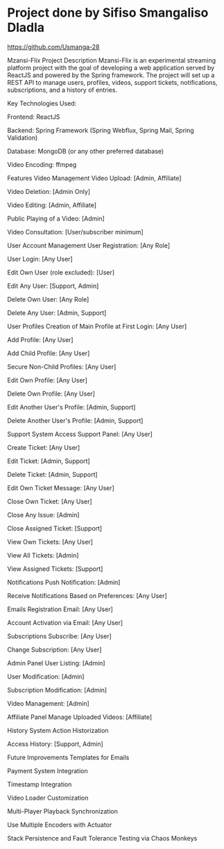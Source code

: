 # Project done by Sifiso Smangaliso Dladla
https://github.com/Usmanga-28

Mzansi-Flix
Project Description
Mzansi-Flix is an experimental streaming platform project with the goal of developing a web application served by ReactJS and powered by the Spring framework. 
The project will set up a REST API to manage users, profiles, videos, support tickets, notifications, subscriptions, and a history of entries.

Key Technologies Used:

Frontend: ReactJS

Backend: Spring Framework (Spring Webflux, Spring Mail, Spring Validation)

Database: MongoDB (or any other preferred database)

Video Encoding: ffmpeg

Features
Video Management
Video Upload: [Admin, Affiliate]

Video Deletion: [Admin Only]

Video Editing: [Admin, Affiliate]

Public Playing of a Video: [Admin]

Video Consultation: [User/subscriber minimum]

User Account Management
User Registration: [Any Role]

User Login: [Any User]

Edit Own User (role excluded): [User]

Edit Any User: [Support, Admin]

Delete Own User: [Any Role]

Delete Any User: [Admin, Support]

User Profiles
Creation of Main Profile at First Login: [Any User]

Add Profile: [Any User]

Add Child Profile: [Any User]

Secure Non-Child Profiles: [Any User]

Edit Own Profile: [Any User]

Delete Own Profile: [Any User]

Edit Another User's Profile: [Admin, Support]

Delete Another User's Profile: [Admin, Support]

Support System
Access Support Panel: [Any User]

Create Ticket: [Any User]

Edit Ticket: [Admin, Support]

Delete Ticket: [Admin, Support]

Edit Own Ticket Message: [Any User]

Close Own Ticket: [Any User]

Close Any Issue: [Admin]

Close Assigned Ticket: [Support]

View Own Tickets: [Any User]

View All Tickets: [Admin]

View Assigned Tickets: [Support]

Notifications
Push Notification: [Admin]

Receive Notifications Based on Preferences: [Any User]

Emails
Registration Email: [Any User]

Account Activation via Email: [Any User]

Subscriptions
Subscribe: [Any User]

Change Subscription: [Any User]

Admin Panel
User Listing: [Admin]

User Modification: [Admin]

Subscription Modification: [Admin]

Video Management: [Admin]

Affiliate Panel
Manage Uploaded Videos: [Affiliate]

History System
Action Historization

Access History: [Support, Admin]

Future Improvements
Templates for Emails

Payment System Integration

Timestamp Integration

Video Loader Customization

Multi-Player Playback Synchronization

Use Multiple Encoders with Actuator

Stack Persistence and Fault Tolerance Testing via Chaos Monkeys

